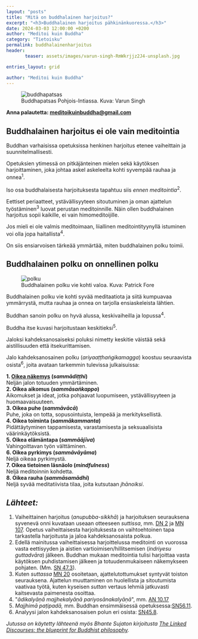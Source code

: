 ```yaml
---
layout: "posts"
title: "Mitä on buddhalainen harjoitus?"
excerpt: "<h3>Buddhalainen harjoitus pähkinänkuoressa.</h3>"
date: 2024-03-03 12:00:00 +0200
author: "Meditoi kuin Buddha"
category: "Tietoisku"
permalink: buddhalainenharjoitus
header: 
       teaser: assets/images/varun-singh-RmWkrjjz2J4-unsplash.jpg

entries_layout: grid

author: "Meditoi kuin Buddha"
---
```

<figure>
<img src="assets/images/varun-singh-RmWkrjjz2J4-unsplash.jpg" alt="buddhapatsas">
<figcaption> Buddhapatsas Pohjois-Intiassa. Kuva: Varun Singh</figcaption>
</figure>

<b> Anna palautetta: meditoikuinbuddha@gmail.com</b>

<h2>Buddhalainen harjoitus ei ole vain meditointia</h2>

Buddhan varhaisissa opetuksissa henkinen harjoitus etenee vaiheittain ja suunnitelmallisesti. 

Opetuksien ytimessä on pitkäjänteinen mielen sekä käytöksen harjoittaminen, joka johtaa askel askeleelta kohti syvempää rauhaa ja onnea<sup>1</sup>.

Iso osa buddhalaisesta harjoituksesta tapahtuu siis <i>ennen meditointia</i><sup>2</sup>. 

Eettiset periaatteet, ystävällisyyteen sitoutuminen ja oman ajattelun työstäminen<sup>3</sup> luovat perustan meditoinnille. Näin ollen buddhalainen harjoitus sopii kaikille, ei vain himomeditoijille.

Jos mieli ei ole valmis meditoimaan, liiallinen meditointityynyllä istuminen voi olla jopa haitallista<sup>4</sup>. 

On siis ensiarvoisen tärkeää ymmärtää, miten buddhalainen polku toimii.

<h2>Buddhalainen polku on onnellinen polku</h2>

<figure>
<img src="assets/images/polku.jpg" alt="polku">
<figcaption> Buddhalainen polku vie kohti valoa. Kuva: Patrick Fore</figcaption>
</figure>

Buddhalainen polku vie kohti syvää meditaatiota ja siitä kumpuavaa ymmärrystä, mutta rauhaa ja onnea on tarjolla ensiaskeleista lähtien.

Buddhan sanoin polku on hyvä alussa, keskivaiheilla ja lopussa<sup>4</sup>.

Buddha itse kuvasi harjoitustaan keskitieksi<sup>5</sup>.

Jaloksi kahdeksanosaiseksi poluksi nimetty keskitie väistää sekä aistillisuuden että itsekurittamisen.

Jalo kahdeksanosainen polku (<i>ariyaaṭṭhaṅgikamagga</i>) koostuu seuraavista osista<sup>6</sup>, joita avataan tarkemmin tulevissa julkaisuissa:


<b>1. <a href="https://meditoikuinbuddha.fi/oikeanakemys">Oikea näkemys</a> (<i>sammādiṭṭhi</i>)</b><br>
Neljän jalon totuuden ymmärtäminen.<br>
<b>2. Oikea aikomus (<i>sammāsaṅkappo</i>)</b><br>
Aikomukset ja ideat, jotka pohjaavat luopumiseen, ystävällisyyteen ja huomaavaisuuteen.<br>
<b>3. Oikea puhe (<i>sammāvācā</i>)</b><br>
Puhe, joka on totta, sopusointuista, lempeää ja merkityksellistä.<br>
<b>4. Oikea toiminta (<i>sammākammanta</i>)</b><br>
Pidättäytyminen tappamisesta, varastamisesta ja seksuaalisista väärinkäytöksistä.<br>
<b>5. Oikea elämäntapa (<i>sammāājīva</i>)</b><br>
Vahingoittavan työn välttäminen.<br>
<b>6. Oikea pyrkimys (<i>sammāvāyāma</i>)</b><br>
Neljä oikeaa pyrkimystä.<br>
<b>7. Oikea tietoinen läsnäolo (<i>mindfulness</i>)</b><br>
Neljä meditoinnin kohdetta.<br>
<b>8. Oikea rauha (<i>sammāsamādhi</i>)</b><br>
Neljä syvää meditatiivista tilaa, joita kutsutaan <i>jhānoiksi</i>.<br>

<i><h2>Lähteet:</h2></i>
1. Vaiheittainen harjoitus (<i>anupubba-sikkhā</i>) ja harjoituksen seurauksena syvenevä onni kuvataan useaan otteeseen <i>suttissa</i>, mm. <a href="https://suttacentral.net/dn2/en/sujato?lang=en">DN 2</a> ja <a href="https://suttacentral.net/mn107/en/sujato?lang=en">MN 107</a>. Opetus vaiheittaisesta harjoituksesta on vaihtoehtoinen tapa tarkastella harjoitusta ja jaloa kahdeksanosaista polkua.
2. Edellä mainitussa vaiheittaisessa harjoittelussa meditointi on vuorossa vasta eettisyyden ja aistien vartioimisen/hillitsemisen (<i>indriyesu guttadvāra</i>) jälkeen. Buddhan mukaan meditointia tulisi harjoittaa vasta käytöksen puhdistamisen jälkeen ja totuudenmukaiseen näkemykseen pohjaten. (Mm. <a href="https://suttacentral.net/sn47.3/en/sujato">SN 47.3</a>).
3. Kuten <i>suttassa</i> <a href="https://suttacentral.net/mn20/en/sujato?lang=en">MN 20</a> osoitetaan, ajattelutottumukset syntyvät toiston seurauksena. Ajattelun muuttaminen on huolellista ja sitoutumista vaativaa työtä, kuten kyseisen <i>suttan</i> vertaus lehmiä jatkuvasti kaitsevasta paimenesta osoittaa.
4. "<i>ādikalyāṇā majjhekalyāṇā pariyosānakalyāṇā</i>", mm. <a href="https://suttacentral.net/an10.17/en/sujato?lang=en">AN 10.17</a>
5. <i>Majjhimā paṭipadā,</i> mm. Buddhan ensimmäisessä opetuksessa:<a href="https://suttacentral.net/sn56.11/en/sujato">SN56.11</a>.
6. Analyysi jalon kahdeksanosaisen polun eri osista: <a href="https://suttacentral.net/sn45.8/en/sujato">SN45.8</a>.
   
<i>Jutussa on käytetty lähteenä myös Bhante Sujaton kirjoitusta <a href="https://suttacentral.net/sn-guide-sujato?lang=en">The Linked Discourses: the blueprint for Buddhist philosophy</a>.</i>


